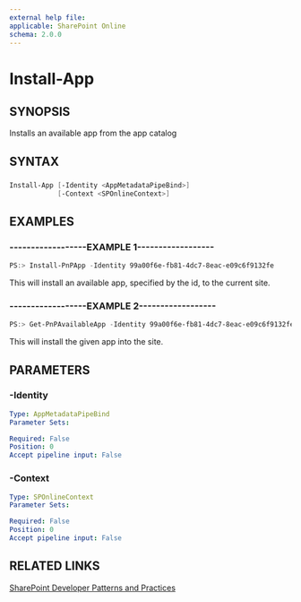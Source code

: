 ```yaml
---
external help file:
applicable: SharePoint Online
schema: 2.0.0
---
```

# Install-App

## SYNOPSIS
Installs an available app from the app catalog

## SYNTAX 

### 
```powershell
Install-App [-Identity <AppMetadataPipeBind>]
            [-Context <SPOnlineContext>]
```

## EXAMPLES

### ------------------EXAMPLE 1------------------
```powershell
PS:> Install-PnPApp -Identity 99a00f6e-fb81-4dc7-8eac-e09c6f9132fe
```

This will install an available app, specified by the id, to the current site.

### ------------------EXAMPLE 2------------------
```powershell
PS:> Get-PnPAvailableApp -Identity 99a00f6e-fb81-4dc7-8eac-e09c6f9132fe | Install-PnPApp
```

This will install the given app into the site.

## PARAMETERS

### -Identity


```yaml
Type: AppMetadataPipeBind
Parameter Sets: 

Required: False
Position: 0
Accept pipeline input: False
```

### -Context


```yaml
Type: SPOnlineContext
Parameter Sets: 

Required: False
Position: 0
Accept pipeline input: False
```

## RELATED LINKS

[SharePoint Developer Patterns and Practices](http://aka.ms/sppnp)